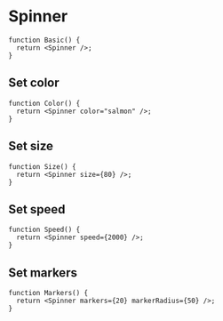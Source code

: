 # Spinner

```tsx
function Basic() {
  return <Spinner />;
}
```

## Set color

```tsx
function Color() {
  return <Spinner color="salmon" />;
}
```

## Set size

```tsx
function Size() {
  return <Spinner size={80} />;
}
```

## Set speed

```tsx
function Speed() {
  return <Spinner speed={2000} />;
}
```

## Set markers

```tsx
function Markers() {
  return <Spinner markers={20} markerRadius={50} />;
}
```
